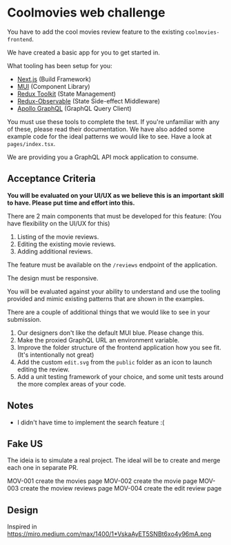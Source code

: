 # Coolmovies web challenge

You have to add the cool movies review feature to the existing `coolmovies-frontend`.

We have created a basic app for you to get started in.

What tooling has been setup for you:

- [Next.js](https://nextjs.org/) (Build Framework)
- [MUI](https://mui.com/) (Component Library)
- [Redux Toolkit](https://redux-toolkit.js.org/) (State Management)
- [Redux-Observable](https://redux-observable.js.org/) (State Side-effect Middleware)
- [Apollo GraphQL](https://www.apollographql.com/) (GraphQL Query Client)

You must use these tools to complete the test. If you're unfamiliar with any of these, please read their documentation. We have also added some example code for the ideal patterns we would like to see. Have a look at `pages/index.tsx`.

We are providing you a GraphQL API mock application to consume.

## Acceptance Criteria

**You will be evaluated on your UI/UX as we believe this is an important skill to have. Please put time and effort into this.**

There are 2 main components that must be developed for this feature: (You have flexibility on the UI/UX for this)

1. Listing of the movie reviews.
2. Editing the existing movie reviews.
3. Adding additional reviews.

The feature must be available on the `/reviews` endpoint of the application.

The design must be responsive.

You will be evaluated against your ability to understand and use the tooling provided and mimic existing patterns that are shown in the examples.

There are a couple of additional things that we would like to see in your submission.

1. Our designers don't like the default MUI blue. Please change this.
2. Make the proxied GraphQL URL an environment variable.
3. Improve the folder structure of the frontend application how you see fit. (It's intentionally not great)
4. Add the custom `edit.svg` from the `public` folder as an icon to launch editing the review.
5. Add a unit testing framework of your choice, and some unit tests around the more complex areas of your code.

## Notes

- I didn't have time to implement the search feature :(

## Fake US

The ideia is to simulate a real project.
The ideal will be to create and merge each one in separate PR.

MOV-001 create the movies page
MOV-002 create the movie page
MOV-003 create the moview reviews page
MOV-004 create the edit review page

## Design

Inspired in https://miro.medium.com/max/1400/1*VskaAyET5SNBt6xo4y96mA.png
